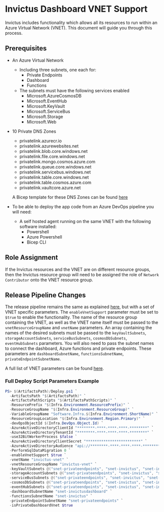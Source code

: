 # Invictus Dashboard VNET Support

Invictus includes functionality which allows all its resources to run within an Azure Virtual Network (VNET). This document will guide you through this process.

## Prerequisites

- An Azure Virtual Network
  - Including three subnets, one each for:
    - Private Endpoints
    - Dashboard
    - Functions     
  - The subnets must have the following services enabled
    - Microsoft.AzureCosmosDB
    - Microsoft.EventHub
    - Microsoft.KeyVault
    - Microsoft.ServiceBus
    - Microsoft.Storage
    - Microsoft.Web
- 10 Private DNS Zones
  - privatelink.azurecr.io
  - privatelink.azurewebsites.net
  - privatelink.blob.core.windows.net
  - privatelink.file.core.windows.net
  - privatelink.mongo.cosmos.azure.com
  - privatelink.queue.core.windows.net
  - privatelink.servicebus.windows.net
  - privatelink.table.core.windows.net
  - privatelink.table.cosmos.azure.com
  - privatelink.vaultcore.azure.net
    
  A Bicep template for these DNS Zones can be found [here](scripts/invictusVnetDNSZones.bicep)

- To be able to deploy the app code from an Azure DevOps pipeline you will need:
  - A self hosted agent running on the same VNET with the following software installed:
    - Powershell
    - Azure Powershell
    - Bicep CLI

## Role Assignment

If the Invictus resources and the VNET are on different resource groups, then the Invictus resource group will need to be assigned the role of `Network Contributor` onto the VNET resource group.

## Release Pipeline Changes

The release pipeline remains the same as explained [here](dashboard-releasepipeline.md), but with a set of VNET specific parameters. The `enableVnetSupport` parameter must be set to `$true` to enable the functionality. The name of the resource group containing the VNET, as well as the VNET name itself must be passed to the `vnetResourceGroupName` and `vnetName` parameters. An array containing the names of the desired subnets must be passed to the `keyVaultSubnets`, `storageAccountSubnets`, `serviceBusSubnets`, `cosmosDbSubnets`, `eventHubSubnets` parameters. You will also need to pass the subnet names to connect the dashboard, Azure functions and private endpoints. These parameters are `dashboardSubnetName`, `functionsSubnetName`, `privateEndpointSubnetName`.

A full list of VNET parameters can be found [here](dashboard-releasepipeline.md).

### Full Deploy Script Parameters Example

```powershell
PS> $(ArtifactsPath)/Deploy.ps1 `
  -ArtifactsPath "$(ArtifactsPath)" `
  -ArtifactsPathScripts "$(ArtifactsPathScripts)" `
  -ResourcePrefix "$(Infra.Environment.ResourcePrefix)" `
  -ResourceGroupName "$(Infra.Environment.ResourceGroup)" `
  -VariableGroupName "Software.Infra.$(Infra.Environment.ShortName)" `
  -ResourceGroupLocation "$(Infra.Environment.Region.Primary)" `
  -devOpsObjectId $(Infra.DevOps.Object.Id) `
  -AzureActiveDirectoryClientId "********-****-****-****-********" `
  -AzureActiveDirectoryTenantId "********-****-****-****-********" `
  -use32BitWorkerProcess $false `
  -AzureActiveDirectoryClientSecret "*************************" `
  -AzureActiveDirectoryAudience "api://********-****-****-****-********" `
  -PerformSqlDataMigration 0 `
  -enableVnetSupport $true `
  -vnetName "invictus-vnet" `
  -vnetResourceGroupName "invictus-vnet" `
  -keyVaultSubnets @("snet-privateendpoints", "snet-invictus", "snet-invictusdashboard") `
  -storageAccountSubnets @("snet-privateendpoints", "snet-invictus", "snet-invictusdashboard") `
  -serviceBusSubnets @("snet-privateendpoints", "snet-invictus", "snet-invictusdashboard") `
  -cosmosDbSubnets @("snet-privateendpoints", "snet-invictus", "snet-invictusdashboard") `
  -eventHubSubnets @("snet-privateendpoints", "snet-invictus", "snet-invictusdashboard") `
  -dashboardSubnetName "snet-invictusdashboard" `
  -functionsSubnetName "snet-invictus" `
  -privateEndpointSubnetName "snet-privateendpoints" `
  -isPrivateDashboardVnet $true
```

